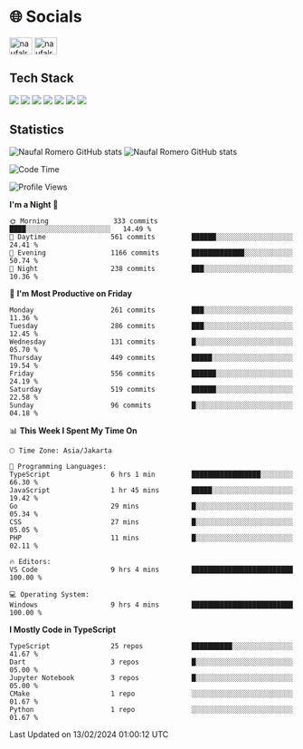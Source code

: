<h1 align="">🌐 Socials</h1>
<p align="left">
<a href="https://linkedin.com/in/naufal-romero-putra-pratama-9ab816177/" target="blank"><img align="center" src="https://raw.githubusercontent.com/rahuldkjain/github-profile-readme-generator/master/src/images/icons/Social/linked-in-alt.svg" alt="naufalromero" height="30" width="40" /></a>
<a href="https://instagram.com/naufalromero" target="blank"><img align="center" src="https://raw.githubusercontent.com/rahuldkjain/github-profile-readme-generator/master/src/images/icons/Social/instagram.svg" alt="naufalromero" height="30" width="40" /></a>
</p>


<h2 align="">Tech Stack</h2>
<div align="">
  <img src="https://img.shields.io/badge/next.js-000000?style=for-the-badge&logo=nextdotjs&logoColor=white"/>
 <img src="https://img.shields.io/badge/typescript-%23007ACC.svg?style=for-the-badge&logo=typescript&logoColor=white"/>
 <img src="https://img.shields.io/badge/react-%2320232a.svg?style=for-the-badge&logo=react&logoColor=%2361DAFB"/>
 <img src="https://img.shields.io/badge/tailwindcss-%2338B2AC.svg?style=for-the-badge&logo=tailwind-css&logoColor=white"/>
 <img src="https://img.shields.io/badge/Prisma-3982CE?style=for-the-badge&logo=Prisma&logoColor=white"/>
 <img src="https://img.shields.io/badge/javascript-%23323330.svg?style=for-the-badge&logo=javascript&logoColor=%23F7DF1E"/>
 <img src="https://img.shields.io/badge/java-%23ED8B00.svg?style=for-the-badge&logo=openjdk&logoColor=white"/>
</div>


<h2 align="">Statistics</h2>
<div align="">
<img src="https://github-readme-stats-xi-nine-74.vercel.app/api?username=romves&show_icons=true&theme=tokyonight&include_all_commits=true&count_private=true" alt="Naufal Romero GitHub stats"/>
<img src="https://github-readme-stats-xi-nine-74.vercel.app/api/top-langs/?username=romves&theme=tokyonight&hide_border=false&include_all_commits=true&count_private=true&layout=compact" alt="Naufal Romero GitHub stats"/>
</div>

<!--START_SECTION:waka-->
![Code Time](http://img.shields.io/badge/Code%20Time-728%20hrs%2031%20mins-blue)

![Profile Views](http://img.shields.io/badge/Profile%20Views-0-blue)

**I'm a Night 🦉** 

```text
🌞 Morning                333 commits         ████░░░░░░░░░░░░░░░░░░░░░   14.49 % 
🌆 Daytime                561 commits         ██████░░░░░░░░░░░░░░░░░░░   24.41 % 
🌃 Evening                1166 commits        █████████████░░░░░░░░░░░░   50.74 % 
🌙 Night                  238 commits         ███░░░░░░░░░░░░░░░░░░░░░░   10.36 % 
```
📅 **I'm Most Productive on Friday** 

```text
Monday                   261 commits         ███░░░░░░░░░░░░░░░░░░░░░░   11.36 % 
Tuesday                  286 commits         ███░░░░░░░░░░░░░░░░░░░░░░   12.45 % 
Wednesday                131 commits         █░░░░░░░░░░░░░░░░░░░░░░░░   05.70 % 
Thursday                 449 commits         █████░░░░░░░░░░░░░░░░░░░░   19.54 % 
Friday                   556 commits         ██████░░░░░░░░░░░░░░░░░░░   24.19 % 
Saturday                 519 commits         ██████░░░░░░░░░░░░░░░░░░░   22.58 % 
Sunday                   96 commits          █░░░░░░░░░░░░░░░░░░░░░░░░   04.18 % 
```


📊 **This Week I Spent My Time On** 

```text
🕑︎ Time Zone: Asia/Jakarta

💬 Programming Languages: 
TypeScript               6 hrs 1 min         █████████████████░░░░░░░░   66.30 % 
JavaScript               1 hr 45 mins        █████░░░░░░░░░░░░░░░░░░░░   19.42 % 
Go                       29 mins             █░░░░░░░░░░░░░░░░░░░░░░░░   05.34 % 
CSS                      27 mins             █░░░░░░░░░░░░░░░░░░░░░░░░   05.05 % 
PHP                      11 mins             █░░░░░░░░░░░░░░░░░░░░░░░░   02.11 % 

🔥 Editors: 
VS Code                  9 hrs 4 mins        █████████████████████████   100.00 % 

💻 Operating System: 
Windows                  9 hrs 4 mins        █████████████████████████   100.00 % 
```

**I Mostly Code in TypeScript** 

```text
TypeScript               25 repos            ██████████░░░░░░░░░░░░░░░   41.67 % 
Dart                     3 repos             █░░░░░░░░░░░░░░░░░░░░░░░░   05.00 % 
Jupyter Notebook         3 repos             █░░░░░░░░░░░░░░░░░░░░░░░░   05.00 % 
CMake                    1 repo              ░░░░░░░░░░░░░░░░░░░░░░░░░   01.67 % 
Python                   1 repo              ░░░░░░░░░░░░░░░░░░░░░░░░░   01.67 % 
```




 Last Updated on 13/02/2024 01:00:12 UTC
<!--END_SECTION:waka-->
